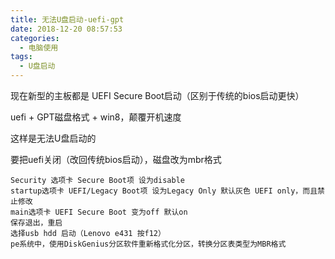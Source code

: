 ```yaml
---
title: 无法U盘启动-uefi-gpt
date: 2018-12-20 08:57:53
categories:
  - 电脑使用
tags:
  - U盘启动
---
```


现在新型的主板都是 UEFI Secure Boot启动（区别于传统的bios启动更快）

uefi + GPT磁盘格式 + win8，颠覆开机速度

这样是无法U盘启动的

要把uefi关闭（改回传统bios启动），磁盘改为mbr格式

	Security 选项卡 Secure Boot项 设为disable
	startup选项卡 UEFI/Legacy Boot项 设为Legacy Only 默认灰色 UEFI only，而且禁止修改
	main选项卡 UEFI Secure Boot 变为off 默认on
	保存退出，重启
	选择usb hdd 启动（Lenovo e431 按f12）
	pe系统中，使用DiskGenius分区软件重新格式化分区，转换分区表类型为MBR格式